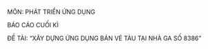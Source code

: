 MÔN: PHÁT TRIỂN ỨNG DỤNG

BÁO CÁO CUỐI KÌ

ĐỀ TÀI: “XÂY DỰNG ỨNG DỤNG BÁN VÉ TÀU TẠI NHÀ GA SỐ 8386”
